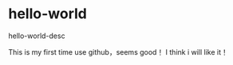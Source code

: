 # hello-world
hello-world-desc

This is my first time use github，seems good！
I think i will like it！
